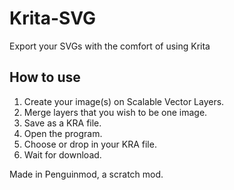 # Krita-SVG
Export your SVGs with the comfort of using Krita

## How to use
1. Create your image(s) on Scalable Vector Layers.
2. Merge layers that you wish to be one image.
3. Save as a KRA file.
4. Open the program.
5. Choose or drop in your KRA file.
6. Wait for download.


Made in Penguinmod, a scratch mod.
